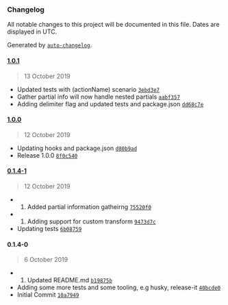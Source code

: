### Changelog

All notable changes to this project will be documented in this file. Dates are displayed in UTC.

Generated by [`auto-changelog`](https://github.com/CookPete/auto-changelog).

#### [1.0.1](https://github.com/ygongdev/ember-partial-codemod/compare/1.0.0...1.0.1)

> 13 October 2019

- Updated tests with (actionName) scenario [`3ebd3e7`](https://github.com/ygongdev/ember-partial-codemod/commit/3ebd3e7cbc577ced98da94d42f4b37ea15c0df58)
- Gather partial info will now handle nested partials [`aabf357`](https://github.com/ygongdev/ember-partial-codemod/commit/aabf35738df6cef05744f1b8ce746e5f6adf2766)
- Adding delimiter flag and updated tests and package.json [`dd68c7e`](https://github.com/ygongdev/ember-partial-codemod/commit/dd68c7e71bd92847bcb84222f825a784e193c9c5)

#### [1.0.0](https://github.com/ygongdev/ember-partial-codemod/compare/0.1.4-1...1.0.0)

> 12 October 2019

- Updating hooks and package.json [`d80b9ad`](https://github.com/ygongdev/ember-partial-codemod/commit/d80b9adb536d4c52348c2e3f75beb5ae9d511c56)
- Release 1.0.0 [`8f0c540`](https://github.com/ygongdev/ember-partial-codemod/commit/8f0c540b3a0150b8e56bbcc2604cda09279dd43f)

#### [0.1.4-1](https://github.com/ygongdev/ember-partial-codemod/compare/0.1.4-0...0.1.4-1)

> 12 October 2019

- 1. Added partial information gatheirng [`75520f0`](https://github.com/ygongdev/ember-partial-codemod/commit/75520f092a3a3fb9cdba094e4edb7d80ba5fb37a)
- 1. Adding support for custom transform [`9473d7c`](https://github.com/ygongdev/ember-partial-codemod/commit/9473d7cb0f7a8f067a89b743c31c6d6a26b90faf)
- Updating tests [`6b08759`](https://github.com/ygongdev/ember-partial-codemod/commit/6b0875907da6e3a04cad8f4130f41ed6c5cfdbf8)

#### 0.1.4-0

> 6 October 2019

- 1. Updated README.md [`b19875b`](https://github.com/ygongdev/ember-partial-codemod/commit/b19875bd96e97d2aa3e18292bd7119af30122df9)
- Adding some more tests and some tooling, e.g husky, release-it [`40bcde0`](https://github.com/ygongdev/ember-partial-codemod/commit/40bcde0b1cdff2b6be2bd2f61ebd2b4f352fd56c)
- Initial Commit [`10a7949`](https://github.com/ygongdev/ember-partial-codemod/commit/10a7949fa5922adac4e9abfc01814c1838d7ebb4)
